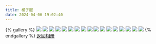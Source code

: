 ```yaml
---
title: 橘子服
date: 2024-04-06 19:02:40
---
```

{% gallery %}
![](https://pic1.zhimg.com/80/v2-a98fc9cc37ee2f6d852457f5a9a852e0_1440w.png)
![](https://pic1.zhimg.com/80/v2-9126b6de880113f4f7c22a401f042ca1_1440w.png)
![](https://pic1.zhimg.com/80/v2-54b3b31e470467cc5472fdaf05ddad59_1440w.png)
![](https://pic1.zhimg.com/80/v2-8edf0c74dd19801c6dde6ce076751e85_1440w.png)
![](https://pic1.zhimg.com/80/v2-111dbf709c9081a1c90a8aa5122a6c82_1440w.png)
![](https://pic1.zhimg.com/80/v2-ad087baa6ccb9881f5c13d49651488cd_1440w.png)
![](https://pic1.zhimg.com/80/v2-8f2e8f69a1a7b48e98f0b67a6bf47a4e_1440w.png)
![](https://pic1.zhimg.com/80/v2-25910037659b162b89f75bc506984e93_1440w.png)
![](https://pic1.zhimg.com/80/v2-bbad53e467df78650ccaa1d7d5cf5105_1440w.png)
![](https://pic1.zhimg.com/80/v2-8d92cbc77b061354671f874213182ec1_1440w.png)
![](https://pic1.zhimg.com/80/v2-fc71fc03dc721006c1e1e7ad93160600_1440w.png)
![](https://pic1.zhimg.com/80/v2-428d32c9467efe63ca29cbc337d6ff86_1440w.png)
![](https://pic1.zhimg.com/80/v2-7f9e5544be56f923beae511fa640c5fd_1440w.png)
![](https://pic1.zhimg.com/80/v2-da7ea0f111fcd485e338def4e87a7b8e_1440w.png)
![](https://pic1.zhimg.com/80/v2-477f3f687a4114f0b069f8bfd1345e32_1440w.png)
![](https://pic1.zhimg.com/80/v2-76d689a5f34a63f383ce1ce8acb612d0_1440w.png)
![](https://pic1.zhimg.com/80/v2-ccbab63f2bdc032849f708ea8fa0e7fc_1440w.png)
{% endgallery %}
[返回相册](/Gallery)